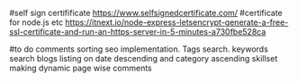 #self sign certifificate
https://www.selfsignedcertificate.com/
#certificate for node.js etc
https://itnext.io/node-express-letsencrypt-generate-a-free-ssl-certificate-and-run-an-https-server-in-5-minutes-a730fbe528ca

#to do
                                                comments sorting
seo implementation. Tags search. keywords search
                                                blogs listing on date descending and category ascending
                                                skillset making dynamic
                                                page wise comments

                                               